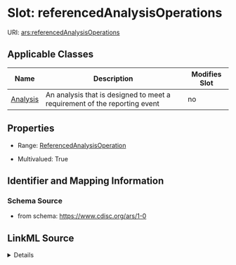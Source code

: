 # Slot: referencedAnalysisOperations

URI: [ars:referencedAnalysisOperations](https://www.cdisc.org/ars/1-0referencedAnalysisOperations)



<!-- no inheritance hierarchy -->




## Applicable Classes

| Name | Description | Modifies Slot |
| --- | --- | --- |
[Analysis](Analysis.md) | An analysis that is designed to meet a requirement of the reporting event |  no  |







## Properties

* Range: [ReferencedAnalysisOperation](ReferencedAnalysisOperation.md)

* Multivalued: True





## Identifier and Mapping Information







### Schema Source


* from schema: https://www.cdisc.org/ars/1-0




## LinkML Source

<details>
```yaml
name: referencedAnalysisOperations
from_schema: https://www.cdisc.org/ars/1-0
rank: 1000
multivalued: true
alias: referencedAnalysisOperations
domain_of:
- Analysis
range: ReferencedAnalysisOperation
inlined: true
inlined_as_list: true

```
</details>
